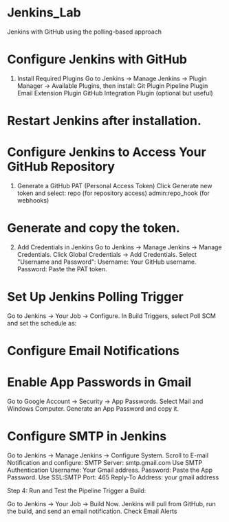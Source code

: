 # Jenkins_Lab
Jenkins with GitHub using the polling-based approach
# Configure Jenkins with GitHub
1. Install Required Plugins
Go to Jenkins → Manage Jenkins → Plugin Manager → Available Plugins, then install:
  Git Plugin
  Pipeline Plugin
  Email Extension Plugin
  GitHub Integration Plugin (optional but useful)
# Restart Jenkins after installation.

# Configure Jenkins to Access Your GitHub Repository
1. Generate a GitHub PAT (Personal Access Token)
Click Generate new token and select:
repo (for repository access)
admin:repo_hook (for webhooks)

# Generate and copy the token.
2. Add Credentials in Jenkins
Go to Jenkins → Manage Jenkins → Manage Credentials.
Click Global Credentials → Add Credentials.
Select "Username and Password":
Username: Your GitHub username.
Password: Paste the PAT token.

# Set Up Jenkins Polling Trigger
Go to Jenkins → Your Job → Configure.
In Build Triggers, select Poll SCM and set the schedule as:

# Configure Email Notifications

# Enable App Passwords in Gmail
Go to Google Account → Security → App Passwords.
Select Mail and Windows Computer.
Generate an App Password and copy it.

# Configure SMTP in Jenkins
Go to Jenkins → Manage Jenkins → Configure System.
Scroll to E-mail Notification and configure:
SMTP Server: smtp.gmail.com
Use SMTP Authentication
Username: Your Gmail address.
Password: Paste the App Password.
Use SSL:SMTP Port: 465
Reply-To Address: your gmail address

Step 4: Run and Test the Pipeline
Trigger a Build:

Go to Jenkins → Your Job → Build Now.
Jenkins will pull from GitHub, run the build, and send an email notification.
Check Email Alerts
